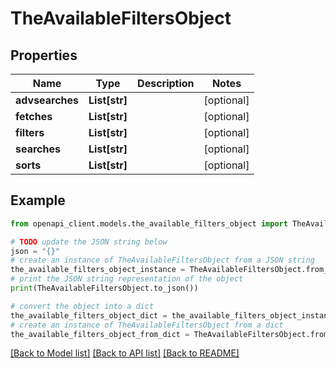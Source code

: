 # TheAvailableFiltersObject


## Properties

Name | Type | Description | Notes
------------ | ------------- | ------------- | -------------
**advsearches** | **List[str]** |  | [optional] 
**fetches** | **List[str]** |  | [optional] 
**filters** | **List[str]** |  | [optional] 
**searches** | **List[str]** |  | [optional] 
**sorts** | **List[str]** |  | [optional] 

## Example

```python
from openapi_client.models.the_available_filters_object import TheAvailableFiltersObject

# TODO update the JSON string below
json = "{}"
# create an instance of TheAvailableFiltersObject from a JSON string
the_available_filters_object_instance = TheAvailableFiltersObject.from_json(json)
# print the JSON string representation of the object
print(TheAvailableFiltersObject.to_json())

# convert the object into a dict
the_available_filters_object_dict = the_available_filters_object_instance.to_dict()
# create an instance of TheAvailableFiltersObject from a dict
the_available_filters_object_from_dict = TheAvailableFiltersObject.from_dict(the_available_filters_object_dict)
```
[[Back to Model list]](../README.md#documentation-for-models) [[Back to API list]](../README.md#documentation-for-api-endpoints) [[Back to README]](../README.md)


